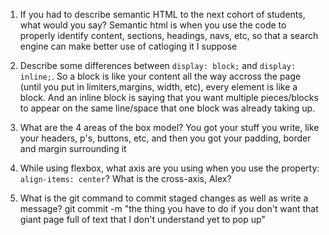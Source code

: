 1. If you had to describe semantic HTML to the next cohort of students, what would you say?
Semantic html is when you use the code to properly identify content, sections, headings, navs, etc, so that a search engine can make better use of catloging it I suppose

2. Describe some differences between ```display: block;``` and ```display: inline;```. 
So a block is like your content all the way accross the page (until you put in limiters,margins, width, etc), every element is like a block.  And an inline block is saying that you want multiple pieces/blocks to appear on the same line/space that one block was already taking up.

3. What are the 4 areas of the box model?
You got your stuff you write, like your headers, p's, buttons, etc, and then you got your padding, border and margin surrounding it

4. While using flexbox, what axis are you using when you use the property: ```align-items: center```?
What is the cross-axis, Alex?

5. What is the git command to commit staged changes as well as write a message? 
git commit -m "the thing you have to do if you don't want that giant page full of text that I don't understand yet to pop up"
